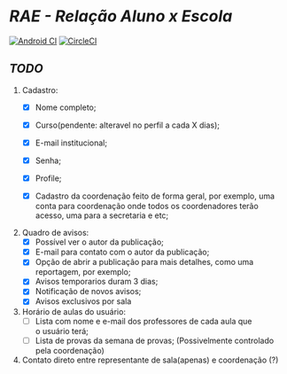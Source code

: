 # ***RAE - Relação Aluno x Escola***
[![Android CI](https://github.com/AshbornXS/RAE/actions/workflows/android.yml/badge.svg)](https://github.com/AshbornXS/RAE/actions/workflows/android.yml)
[![CircleCI](https://dl.circleci.com/status-badge/img/gh/AshbornXS/RAE/tree/master.svg?style=svg)](https://dl.circleci.com/status-badge/redirect/gh/AshbornXS/RAE/tree/master)

## ***TODO***
1. Cadastro:
    - [X] Nome completo;
    - [X] Curso(pendente: alteravel no perfil a cada X dias);
    - [X] E-mail institucional;
    - [X] Senha;
    - [X] Profile;

    - [X] Cadastro da coordenação feito de forma geral, por exemplo, uma conta para coordenação onde todos os coordenadores terão acesso, uma para a secretaria e etc;

2. Quadro de avisos:
    - [X] Possível ver o autor da publicação;
    - [X] E-mail para contato com o autor da publicação;
    - [X] Opção de abrir a publicação para mais detalhes, como uma reportagem, por exemplo;
    - [X] Avisos temporarios duram 3 dias;
    - [X] Notificação de novos avisos;
    - [X] Avisos exclusivos por sala

3. Horário de aulas do usuário:
    - [ ] Lista com nome e e-mail dos professores de cada aula que o usuário terá;
    - [ ] Lista de provas da semana de provas;
    (Possivelmente controlado pela coordenação)

4. Contato direto entre representante de sala(apenas) e coordenação (?)

